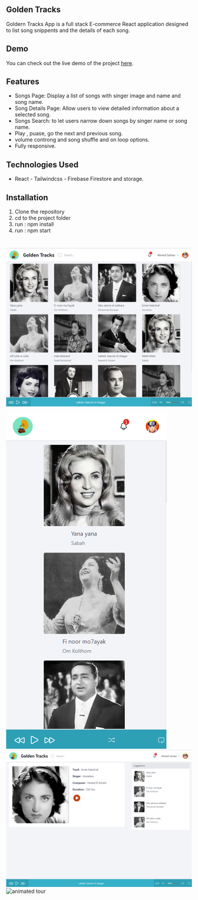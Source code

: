 ## Golden Tracks 

Goldern Tracks App is a full stack E-commerce React application designed to list song snippents and the details of each song.

## Demo

You can check out the live demo of the project [here](https://musicplayer-gold.vercel.app/).

## Features

- Songs Page: Display a list of songs with singer image and name and song name.
- Song Details Page: Allow users to view detailed information about a selected song.
- Songs Search: to let users narrow down songs by singer name or song name.
- Play , puase, go the next and previous song.
- volume controng and song shuffle and on loop options.
- Fully responsive.


## Technologies Used

- React - Tailwindcss - Firebase Firestore and storage.

## Installation

1. Clone the repository
2. cd to the project folder 
3. run : npm install
4. run : npm start

#

#

![desktop screen size](https://github.com/hobaDevHome/musicplayer/blob/master/src/images/sc-2.jpg)

![mobile screen size](https://github.com/hobaDevHome/musicplayer/blob/master/src/images/sc-4.jpg)
![details page](https://github.com/hobaDevHome/musicplayer/blob/master/src/images/sc1.jpg)
![animated tour](https://github.com/hobaDevHome/musicplayer/blob/master/src/images/tour.gif)
